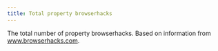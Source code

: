 ```yaml
---
title: Total property browserhacks
---
```


The total number of property browserhacks. Based on information from www.browserhacks.com.
